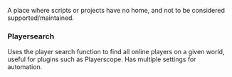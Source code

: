 A place where scripts or projects have no home, and not to be considered supported/maintained.

### Playersearch
Uses the player search function to find all online players on a given world, useful for plugins such as Playerscope. Has multiple settings for automation.
